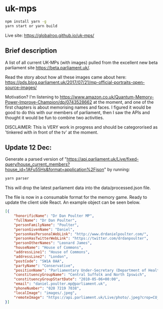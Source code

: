 # uk-mps

```sh
npm install yarn -g
yarn start or yarn build
```
Live site: https://globalroo.github.io/uk-mps/

## Brief description

A list of all current UK-MPs (with images) pulled from the excellent new beta parliament site https://beta.parliament.uk/.

Read the story about how all these images came about here: https://pds.blog.parliament.uk/2017/07/21/mp-official-portraits-open-source-images/

Motivation? I'm listening to https://www.amazon.co.uk/Quantum-Memory-Power-Improve-Champion/dp/0743528662 at the moment, and one of the first chapters is about memorising names and faces. I figured it would be good to do this with our members of parliament, then I saw the APIs and thought it would be fun to combine two activities.

DISCLAIMER: This is VERY work in progress and should be categororised as 'tinkered with in front of the tv' at the moment.

## Update 12 Dec:

Generate a parsed version of "https://api.parliament.uk/Live/fixed-query/house_current_members?house_id=1AFu55Hs&format=application%2Fjson" by running:

```sh
yarn parser
```

This will drop the latest parliament data into the data/processed.json file.

The file is now in a consumable format for the memory game. Ready to update the client side React. An example object can be seen below.

```json
[{
	"honorificName": "Dr Dan Poulter MP",
	"fullName": "Dr Dan Poulter",
	"personFamilyName": "Poulter",
	"personGivenName": "Daniel",
	"personHasPersonalWebLink": "http://www.drdanielpoulter.com/",
	"personHasTwitterWebLink": "https://twitter.com/drdanpoulter",
	"personOtherNames": "Leonard James",
	"houseName": "House of Commons",
	"addressLine1": "House of Commons",
	"addressLine2": "London",
	"postCode": "SW1A 0AA",
	"partyName": "Conservative",
	"positionName": "Parliamentary Under-Secretary (Department of Health)",
	"constituencyGroupName": "Central Suffolk and North Ipswich",
	"constituencyGroupStartDate": "2010-05-06+00:00",
	"email": "daniel.poulter.mp@parliament.uk",
	"phoneNumber": "020 7219 7038",
	"localImage": "images/.jpeg",
	"remoteImage": "https://api.parliament.uk/Live/photo/.jpeg?crop=CU_1:1&width=186&quality=80"
}]
```
